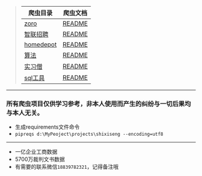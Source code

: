 
> 爬虫目录| 爬虫文档
> -----|-----
> [zoro](projects/zoro_spider)| [README](projects/zoro_spider/docs)
> [智联招聘](projects/zhilian)| [README](projects/zhilian/docs)
> [homedepot](projects/homedepot)| [README](projects/homedepot/docs)
> [算法](projects/algorithm)| [README](projects/algorithm)
> [实习僧](projects/shixiseng)| [README](projects/shixiseng/docs)
> [sql工具](projects/Tools)| [README](projects/Tools)
***

### 所有爬虫项目仅供学习参考，非本人使用而产生的纠纷与一切后果均与本人无关。

* 生成requirements文件命令
* `pipreqs d:\MyPeoject\projects\shixiseng --encoding=utf8
`
***

* 一亿企业工商数据
* 5700万裁判文书数据
* 有需要的联系微信`18839782321`，记得备注哦